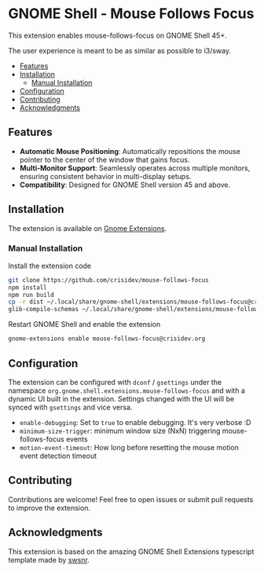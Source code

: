 # GNOME Shell - Mouse Follows Focus

This extension enables mouse-follows-focus on GNOME Shell 45+.

The user experience is meant to be as similar as possible to i3/sway.

* [Features](#features)
* [Installation](#installation)
    * [Manual Installation](#manual-installation)
* [Configuration](#configuration)
* [Contributing](#contributing)
* [Acknowledgments](#acknowledgments)

## Features

- **Automatic Mouse Positioning**: Automatically repositions the mouse pointer to the center of the window that gains focus.
- **Multi-Monitor Support**: Seamlessly operates across multiple monitors, ensuring consistent behavior in multi-display setups.
- **Compatibility**: Designed for GNOME Shell version 45 and above.

## Installation

The extension is available on [Gnome Extensions](https://extensions.gnome.org/extension/7656).

### Manual Installation

Install the extension code

```bash
git clone https://github.com/crisidev/mouse-follows-focus
npm install
npm run build
cp -r dist ~/.local/share/gnome-shell/extensions/mouse-follows-focus@crisidev.org
glib-compile-schemas ~/.local/share/gnome-shell/extensions/mouse-follows-focus@crisidev.org/schemas/
```

Restart GNOME Shell and enable the extension

```bash
gnome-extensions enable mouse-follows-focus@crisidev.org     
```

## Configuration

The extension can be configured with `dconf` / `gsettings` under the namespace `org.gnome.shell.extensions.mouse-follows-focus`
and with a dynamic UI built in the extension. Settings changed with the UI will be synced with `gsettings` and vice versa.

* `enable-debugging`: Set to `true` to enable debugging. It's very verbose :D
* `minimum-size-trigger`: minimum window size (NxN) triggering mouse-follows-focus events
* `motion-event-timeout`: How long before resetting the mouse motion event detection timeout

## Contributing

Contributions are welcome! Feel free to open issues or submit pull requests to improve the extension.

## Acknowledgments

This extension is based on the amazing GNOME Shell Extensions typescript template made by [swsnr](https://github.com/swsnr/gnome-shell-extension-typescript-template).
